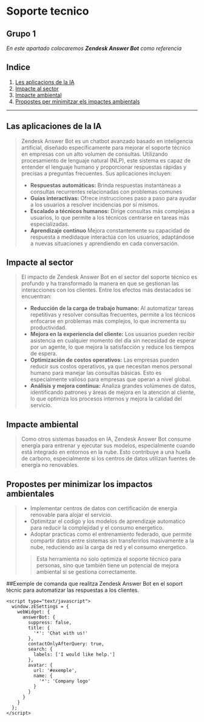 # Soporte tecnico

## Grupo 1

_En este apartado colocaremos **Zendesk Answer Bot** como referencia_


## Indice
1. [Les aplicacions de la IA](##Les_aplicacions_de_la_IA)
2. [Impacte al sector](##Impacte_al_sector)
3. [Impacte ambiental](##Impacte_ambiental)
4. [Propostes per minimitzar els impactes ambientals](##Propostes_per_minimitzar_els_impactes_ambientals)

---

## Las aplicaciones de la IA

>Zendesk Answer Bot es un chatbot avanzado basado en inteligencia artificial, diseñado específicamente para mejorar el soporte técnico en empresas con un alto volumen de consultas. Utilizando procesamiento de lenguaje natural (NLP), este sistema es capaz de entender el lenguaje humano y proporcionar respuestas rápidas y precisas a preguntas frecuentes. Sus aplicaciones incluyen:
> * **Respuestas automáticas:** Brinda respuestas instantáneas a consultas recurrentes relacionadas con problemas comunes
> * **Guías interactivas:** Ofrece instrucciones paso a paso para ayudar a los usuarios a resolver incidencias por sí mismos.
> * **Escalado a técnicos humanos:** Dirige consultas más complejas a usuarios, lo que permite a los técnicos centrarse en tareas más especializadas.
> * **Aprendizaje continuo** Mejora constantemente su capacidad de respuesta a medidaque interactúa con los usuarios, adaptándose a nuevas situaciones y aprendiendo en cada conversación.
## Impacte al sector

>El impacto de Zendesk Answer Bot en el sector del soporte técnico es profundo y ha transformado la manera en que se gestionan las interacciones con los clientes. Entre los efectos más destacados se encuentran:
> * **Reducción de la carga de trabajo humano:** Al automatizar tareas repetitivas y resolver consultas frecuentes, permite a los técnicos enfocarse en problemas más complejos, lo que incrementa su productividad.
> * **Mejora en la experiencia del cliente:** Los usuarios pueden recibir asistencia en cualquier momento del día sin necesidad de esperar por un agente, lo que mejora la satisfacción y reduce los tiempos de espera.
> * **Optimización de costos operativos:** Las empresas pueden reducir sus costos operativos, ya que necesitan menos personal humano para manejar las consultas básicas. Esto es especialmente valioso para empresas que operan a nivel global.
> * **Análisis y mejora continua:** Analiza grandes volúmenes de datos, identificando patrones y áreas de mejora en la atención al cliente, lo que optimiza los procesos internos y mejora la calidad del servicio.

## Impacte ambiental

>Como otros sistemas basados en IA, Zendesk Answer Bot consume energía para entrenar y ejecutar sus modelos, especialmente cuando está integrado en entornos en la nube. Esto contribuye a una huella de carbono, especialmente si los centros de datos utilizan fuentes de energía no renovables.

## Propostes per minimizar los impactos ambientales

> * Implementar centros de datos con certificación de energia renovable para alojar el servicio.
> * Optimitzar el codigo y los modelos de aprendizaje automatico para reducir la complejidad y el consumo energetico.
> * Adoptar practicas como el entrenamiento federado, que permite compartir datos entre sistemas sin transferirlos masivamente a la nube, reduciendo asi la carga de red y el consumo energetico.
> 
>> Esta herramienta no solo optimiza el soporte técnico para personas, sino que también tiene un potencial de mejora ambiental si se gestiona correctamente.



##Exemple de comanda que realitza Zendesk Answer Bot en el soport tècnic para automatizar las respuestas a los clientes.

```
<script type="text/javascript">
  window.zESettings = {
    webWidget: {
      answerBot: {
        suppress: false,
        title: {
          '*': 'Chat with us!'
        },
        contactOnlyAfterQuery: true,
        search: {
          labels: ['I would like help.']
        },
        avatar: {
          url: '#exemple',
          name: {
            '*': 'Company logo'
          }
        }
      }
    }
  };
</script>
```
